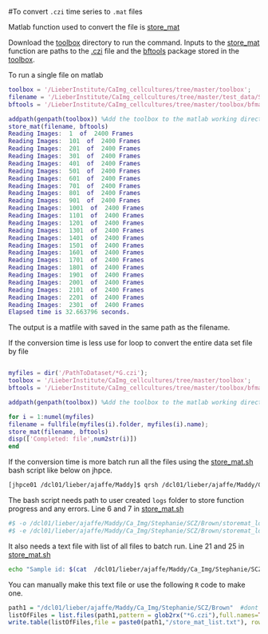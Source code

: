 #To convert `.czi` time series to `.mat` files

Matlab function used to convert the file is [store_mat](https://github.com/LieberInstitute/CaImg_cellcultures/blob/master/toolbox/store_mat.m)

Download the [toolbox](https://github.com/LieberInstitute/CaImg_cellcultures/tree/master/toolbox) directory to run the command. Inputs to the [store_mat](https://github.com/LieberInstitute/CaImg_cellcultures/blob/master/toolbox/store_mat.m) function are paths to the [.czi](https://github.com/LieberInstitute/CaImg_cellcultures/blob/master/test_data/SS1803_50_Lime_A1_DIV42_1R.czi) file and the [bftools](https://github.com/LieberInstitute/CaImg_cellcultures/tree/master/toolbox/bfmatlab) package stored in the [toolbox](https://github.com/LieberInstitute/CaImg_cellcultures/tree/master/toolbox). 

To run a single file on matlab
```matlab
toolbox = '/LieberInstitute/CaImg_cellcultures/tree/master/toolbox';
filename = '/LieberInstitute/CaImg_cellcultures/tree/master/test_data/SS1803_50_Lime_A1_DIV42_1G.czi';
bftools = '/LieberInstitute/CaImg_cellcultures/tree/master/toolbox/bfmatlab';

addpath(genpath(toolbox)) %Add the toolbox to the matlab working directory when ever you begin a new session
store_mat(filename, bftools)
Reading Images:  1  of  2400 Frames
Reading Images:  101  of  2400 Frames
Reading Images:  201  of  2400 Frames
Reading Images:  301  of  2400 Frames
Reading Images:  401  of  2400 Frames
Reading Images:  501  of  2400 Frames
Reading Images:  601  of  2400 Frames
Reading Images:  701  of  2400 Frames
Reading Images:  801  of  2400 Frames
Reading Images:  901  of  2400 Frames
Reading Images:  1001  of  2400 Frames
Reading Images:  1101  of  2400 Frames
Reading Images:  1201  of  2400 Frames
Reading Images:  1301  of  2400 Frames
Reading Images:  1401  of  2400 Frames
Reading Images:  1501  of  2400 Frames
Reading Images:  1601  of  2400 Frames
Reading Images:  1701  of  2400 Frames
Reading Images:  1801  of  2400 Frames
Reading Images:  1901  of  2400 Frames
Reading Images:  2001  of  2400 Frames
Reading Images:  2101  of  2400 Frames
Reading Images:  2201  of  2400 Frames
Reading Images:  2301  of  2400 Frames
Elapsed time is 32.663796 seconds.
```
The output is a matfile with saved in the same path as the filename. 

If the conversion time is less use for loop to convert the entire data set file by file
```matlab

myfiles = dir('/PathToDataset/*G.czi');
toolbox = '/LieberInstitute/CaImg_cellcultures/tree/master/toolbox'; 
bftools = '/LieberInstitute/CaImg_cellcultures/tree/master/toolbox/bfmatlab';

addpath(genpath(toolbox)) %Add the toolbox to the matlab working directory when ever you begin a new session

for i = 1:numel(myfiles)
filename = fullfile(myfiles(i).folder, myfiles(i).name);
store_mat(filename, bftools)
disp(['Completed: file',num2str(i)])
end
```

If the conversion time is more batch run all the files using the [store_mat.sh](https://github.com/LieberInstitute/CaImg_cellcultures/blob/master/Bash_scripts/store_mat.sh) bash script like below on jhpce.

``` bash
[jhpce01 /dcl01/lieber/ajaffe/Maddy]$ qrsh /dcl01/lieber/ajaffe/Maddy/Ca_Img/code_pipeline/store_mat.sh
```
The bash script needs path to user created `logs` folder to store function progress and any errors. Line 6 and 7 in [store_mat.sh](https://github.com/LieberInstitute/CaImg_cellcultures/blob/master/Bash_scripts/store_mat.sh)

``` bash
#$ -o /dcl01/lieber/ajaffe/Maddy/Ca_Img/Stephanie/SCZ/Brown/storemat_logs/$TASK_ID.txt
#$ -e /dcl01/lieber/ajaffe/Maddy/Ca_Img/Stephanie/SCZ/Brown/storemat_logs/$TASK_ID.txt
```
It also needs a text file with list of all files to batch run. Line 21 and 25 in [store_mat.sh](https://github.com/LieberInstitute/CaImg_cellcultures/blob/master/Bash_scripts/store_mat.sh)
```bash
echo "Sample id: $(cat  /dcl01/lieber/ajaffe/Maddy/Ca_Img/Stephanie/SCZ/Brown/Brownlist.txt | awk '{print $NF}' | awk "NR==${SGE_TASK_ID}")"
```
You can manually make this text file or use the following `R` code to make one.

``` R
path1 = "/dcl01/lieber/ajaffe/Maddy/Ca_Img/Stephanie/SCZ/Brown"  #dont include forward slash at end
listOfFiles = list.files(path1,pattern = glob2rx("*G.czi"),full.names=TRUE, recursive = TRUE) #recursive TRUE for subdirectories
write.table(listOfFiles,file = paste0(path1,"/store_mat_list.txt"), row.names = FALSE, col.names = FALSE, quote = FALSE)# stores the text file in the main data directory
```
